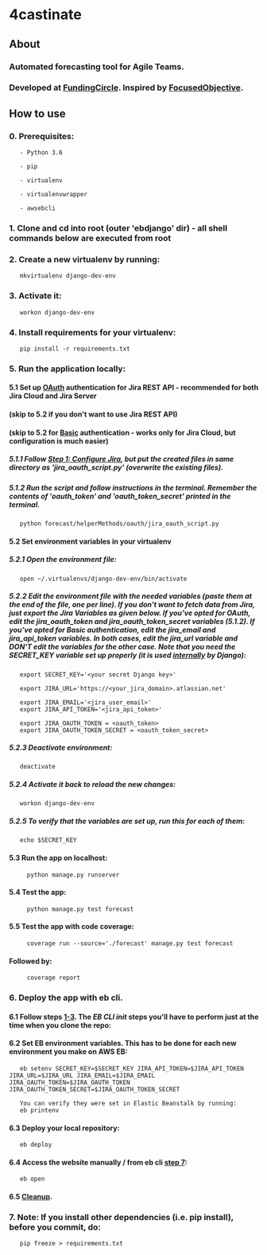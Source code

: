 # 4castinate
## About
### Automated forecasting tool for Agile Teams. 
### Developed at [FundingCircle](https://www.fundingcircle.com/uk/). Inspired by [FocusedObjective](http://focusedobjective.com/story-size-estimates-matter-experiment/).
## How to use
### 0. Prerequisites:
       - Python 3.6

       - pip

       - virtualenv
       
       - virtualenvwrapper

       - awsebcli
### 1. Clone and cd into root (outer 'ebdjango' dir) - all shell commands below are executed from root
### 2. Create a new virtualenv by running: 
       mkvirtualenv django-dev-env
### 3. Activate it:                
       workon django-dev-env
### 4. Install requirements for your virtualenv:
       pip install -r requirements.txt
### 5. Run the application locally:
#### 5.1 Set up [OAuth](https://en.wikipedia.org/wiki/OAuth) authentication for Jira REST API - recommended for both Jira Cloud and Jira Server
#### (skip to 5.2 if you don't want to use Jira REST API)
#### (skip to 5.2 for [Basic](https://developer.atlassian.com/cloud/jira/platform/jira-rest-api-basic-authentication/) authentication - works only for Jira Cloud, but configuration is much easier)
##### 5.1.1 Follow [Step 1: Configure Jira](https://developer.atlassian.com/server/jira/platform/oauth/), but put the created files in same directory as 'jira_oauth_script.py' (overwrite the existing files).
##### 5.1.2 Run the script and follow instructions in the terminal. Remember the contents of 'oauth_token' and 'oauth_token_secret' printed in the terminal. 
       python forecast/helperMethods/oauth/jira_oauth_script.py 
#### 5.2 Set environment variables in your virtualenv
##### 5.2.1 Open the environment file:
       open ~/.virtualenvs/django-dev-env/bin/activate
##### 5.2.2 Edit the environment file with the needed variables (paste them at the end of the file, one per line). If you don't want to fetch data from Jira, just export the Jira Variables as given below. If you've opted for OAuth, edit the jira_oauth_token and jira_oauth_token_secret variables (5.1.2). If you've opted for Basic authentication, edit the jira_email and jira_api_token variables. In both cases, edit the jira_url variable and DON'T edit the variables for the other case. Note that you need the SECRET_KEY variable set up properly (it is used [internally](https://docs.djangoproject.com/en/2.2/topics/signing/) by Django):
       export SECRET_KEY='<your secret Django key>'

       export JIRA_URL='https://<your_jira_domain>.atlassian.net'

       export JIRA_EMAIL='<jira_user_email>'
       export JIRA_API_TOKEN='<jira_api_token>'

       export JIRA_OAUTH_TOKEN = <oauth_token>
       export JIRA_OAUTH_TOKEN_SECRET = <oauth_token_secret>
##### 5.2.3 Deactivate environment:
       deactivate
##### 5.2.4 Activate it back to reload the new changes:
       workon django-dev-env

##### 5.2.5 To verify that the variables are set up, run this for each of them:
       echo $SECRET_KEY
      
#### 5.3 Run the app on localhost:
         python manage.py runserver
     
#### 5.4 Test the app:
         python manage.py test forecast
#### 5.5 Test the app with code coverage:
         coverage run --source='./forecast' manage.py test forecast
####     Followed by:
         coverage report
### 6. Deploy the app with eb cli. 
#### 6.1 Follow steps [1-3](https://docs.aws.amazon.com/elasticbeanstalk/latest/dg/create-deploy-python-django.html#python-django-deploy). The *EB CLI init* steps you'll have to perform just at the time when you clone the repo:
#### 6.2 Set EB environment variables. This has to be done for each new environment you make on AWS EB:
       eb setenv SECRET_KEY=$SECRET_KEY JIRA_API_TOKEN=$JIRA_API_TOKEN JIRA_URL=$JIRA_URL JIRA_EMAIL=$JIRA_EMAIL JIRA_OAUTH_TOKEN=$JIRA_OAUTH_TOKEN JIRA_OAUTH_TOKEN_SECRET=$JIRA_OAUTH_TOKEN_SECRET
       
       You can verify they were set in Elastic Beanstalk by running:
       eb printenv
#### 6.3 Deploy your local repository:
       eb deploy
#### 6.4 Access the website manually / from eb cli [step 7](https://docs.aws.amazon.com/elasticbeanstalk/latest/dg/create-deploy-python-django.html#python-django-deploy):
       eb open
#### 6.5 [Cleanup](https://docs.aws.amazon.com/elasticbeanstalk/latest/dg/create-deploy-python-django.html#python-django-stopping).

### 7. Note: If you install other dependencies (i.e. pip install), before you commit, do:
       pip freeze > requirements.txt